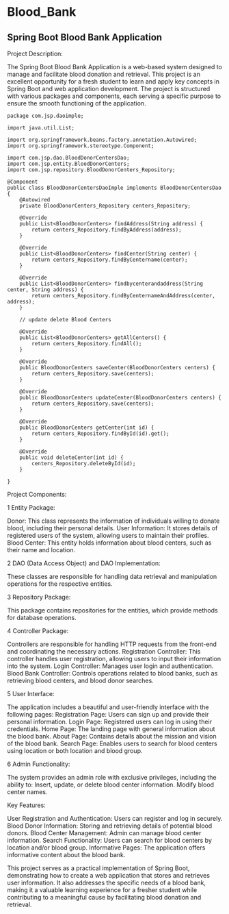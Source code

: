 # Blood_Bank

## Spring Boot Blood Bank Application

Project Description:

The Spring Boot Blood Bank Application is a web-based system designed to manage and facilitate blood donation and retrieval.
This project is an excellent opportunity for a fresh student to learn and apply key concepts in Spring Boot and web application development. 
The project is structured with various packages and components, each serving a specific purpose to ensure the smooth functioning of the application.

```
package com.jsp.daoimple;

import java.util.List;

import org.springframework.beans.factory.annotation.Autowired;
import org.springframework.stereotype.Component;

import com.jsp.dao.BloodDonorCentersDao;
import com.jsp.entity.BloodDonorCenters;
import com.jsp.repository.BloodDonorCenters_Repository;

@Component
public class BloodDonorCentersDaoImple implements BloodDonorCentersDao 
{
	@Autowired
	private BloodDonorCenters_Repository centers_Repository;

	@Override
	public List<BloodDonorCenters> findAddress(String address) {
		return centers_Repository.findByAddress(address);
	}

	@Override
	public List<BloodDonorCenters> findCenter(String center) {
		return centers_Repository.findByCentername(center);
	}

	@Override
	public List<BloodDonorCenters> findbycenterandaddress(String center, String address) {
		return centers_Repository.findByCenternameAndAddress(center, address);
	}

	// update delete Blood Centers 

	@Override
	public List<BloodDonorCenters> getAllCenters() {
		return centers_Repository.findAll();
	}

	@Override
	public BloodDonorCenters saveCenter(BloodDonorCenters centers) {
		return centers_Repository.save(centers);
	}

	@Override
	public BloodDonorCenters updateCenter(BloodDonorCenters centers) {
		return centers_Repository.save(centers);
	}

	@Override
	public BloodDonorCenters getCenter(int id) {
		return centers_Repository.findById(id).get();
	}

	@Override
	public void deleteCenter(int id) {
		centers_Repository.deleteById(id);
	}

}
```
Project Components:

1 Entity Package:

Donor: This class represents the information of individuals willing to donate blood, including their personal details.
User Information: It stores details of registered users of the system, allowing users to maintain their profiles.
Blood Center: This entity holds information about blood centers, such as their name and location.

2 DAO (Data Access Object) and DAO Implementation:

These classes are responsible for handling data retrieval and manipulation operations for the respective entities.

3 Repository Package:

This package contains repositories for the entities, which provide methods for database operations.
 
4 Controller Package:

Controllers are responsible for handling HTTP requests from the front-end and coordinating the necessary actions.
Registration Controller: This controller handles user registration, allowing users to input their information into the system.
Login Controller: Manages user login and authentication.
Blood Bank Controller: Controls operations related to blood banks, such as retrieving blood centers, and blood donor searches.

5 User Interface:

The application includes a beautiful and user-friendly interface with the following pages:
Registration Page: Users can sign up and provide their personal information.
Login Page: Registered users can log in using their credentials.
Home Page: The landing page with general information about the blood bank.
About Page: Contains details about the mission and vision of the blood bank.
Search Page: Enables users to search for blood centers using location or both location and blood group.

6 Admin Functionality:

The system provides an admin role with exclusive privileges, including the ability to:
Insert, update, or delete blood center information.
Modify blood center names.

Key Features:

User Registration and Authentication: Users can register and log in securely.
Blood Donor Information: Storing and retrieving details of potential blood donors.
Blood Center Management: Admin can manage blood center information.
Search Functionality: Users can search for blood centers by location and/or blood group.
Informative Pages: The application offers informative content about the blood bank.

This project serves as a practical implementation of Spring Boot, demonstrating how to create a web application that stores and retrieves user information.
It also addresses the specific needs of a blood bank, making it a valuable learning experience for a fresher student while contributing to a meaningful cause by facilitating blood donation and retrieval.
